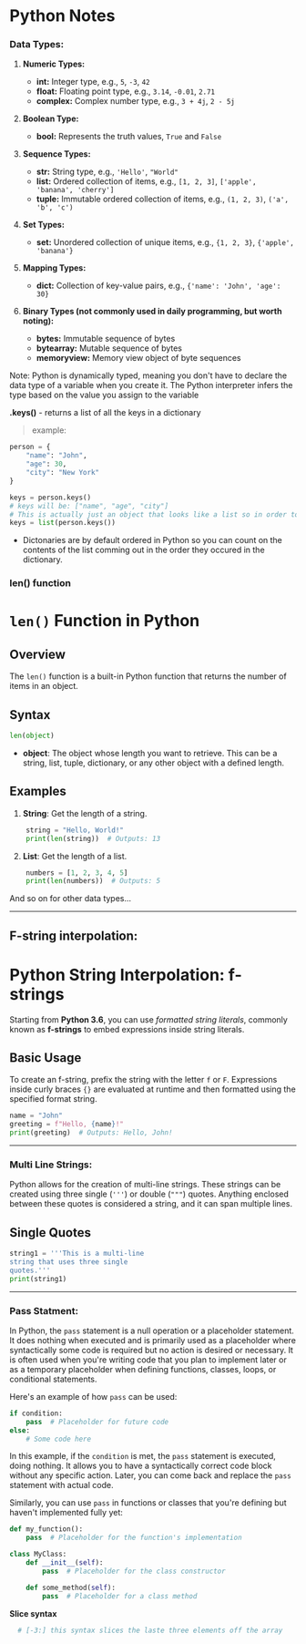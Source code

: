 # Python Notes

### Data Types:

1. **Numeric Types:**

   - **int:** Integer type, e.g., `5`, `-3`, `42`
   - **float:** Floating point type, e.g., `3.14`, `-0.01`, `2.71`
   - **complex:** Complex number type, e.g., `3 + 4j`, `2 - 5j`

2. **Boolean Type:**

   - **bool:** Represents the truth values, `True` and `False`

3. **Sequence Types:**

   - **str:** String type, e.g., `'Hello'`, `"World"`
   - **list:** Ordered collection of items, e.g., `[1, 2, 3]`, `['apple', 'banana', 'cherry']`
   - **tuple:** Immutable ordered collection of items, e.g., `(1, 2, 3)`, `('a', 'b', 'c')`

4. **Set Types:**

   - **set:** Unordered collection of unique items, e.g., `{1, 2, 3}`, `{'apple', 'banana'}`

5. **Mapping Types:**

   - **dict:** Collection of key-value pairs, e.g., `{'name': 'John', 'age': 30}`

6. **Binary Types (not commonly used in daily programming, but worth noting):**
   - **bytes:** Immutable sequence of bytes
   - **bytearray:** Mutable sequence of bytes
   - **memoryview:** Memory view object of byte sequences

Note: Python is dynamically typed, meaning you don't have to declare the data type of a variable when you create it. The Python interpreter infers the type based on the value you assign to the variable

**.keys()** - returns a list of all the keys in a dictionary

> example:

```py
person = {
    "name": "John",
    "age": 30,
    "city": "New York"
}

keys = person.keys()
# keys will be: ["name", "age", "city"]
# This is actually just an object that looks like a list so in order to get an actual list we need to wrap it in the list function:
keys = list(person.keys())

```

- Dictonaries are by default ordered in Python so you can count on the contents of the list comming out in the order they occured in the dictionary.

### len() function

# `len()` Function in Python

## Overview

The `len()` function is a built-in Python function that returns the number of items in an object.

## Syntax

```python
len(object)
```

- **object**: The object whose length you want to retrieve. This can be a string, list, tuple, dictionary, or any other object with a defined length.

## Examples

1. **String**: Get the length of a string.

```python
    string = "Hello, World!"
    print(len(string))  # Outputs: 13
```

2. **List**: Get the length of a list.

```python
    numbers = [1, 2, 3, 4, 5]
    print(len(numbers))  # Outputs: 5
```

And so on for other data types...

---

## F-string interpolation:

# Python String Interpolation: f-strings

Starting from **Python 3.6**, you can use _formatted string literals_, commonly known as **f-strings** to embed expressions inside string literals.

## Basic Usage

To create an f-string, prefix the string with the letter `f` or `F`. Expressions inside curly braces `{}` are evaluated at runtime and then formatted using the specified format string.

```python
name = "John"
greeting = f"Hello, {name}!"
print(greeting)  # Outputs: Hello, John!
```

---

### Multi Line Strings:

Python allows for the creation of multi-line strings. These strings can be created using three single (`'''`) or double (`"""`) quotes. Anything enclosed between these quotes is considered a string, and it can span multiple lines.

## Single Quotes

```python
string1 = '''This is a multi-line
string that uses three single
quotes.'''
print(string1)

```

---

### Pass Statment:

In Python, the `pass` statement is a null operation or a placeholder statement. It does nothing when executed and is primarily used as a placeholder where syntactically some code is required but no action is desired or necessary. It is often used when you're writing code that you plan to implement later or as a temporary placeholder when defining functions, classes, loops, or conditional statements.

Here's an example of how `pass` can be used:

```py
if condition:
    pass  # Placeholder for future code
else:
    # Some code here
```

In this example, if the `condition` is met, the `pass` statement is executed, doing nothing. It allows you to have a syntactically correct code block without any specific action. Later, you can come back and replace the `pass` statement with actual code.

Similarly, you can use `pass` in functions or classes that you're defining but haven't implemented fully yet:

```py
def my_function():
    pass  # Placeholder for the function's implementation

class MyClass:
    def __init__(self):
        pass  # Placeholder for the class constructor

    def some_method(self):
        pass  # Placeholder for a class method

```

**Slice syntax**

```py
  # [-3:] this syntax slices the laste three elements off the array
```
